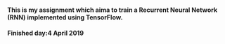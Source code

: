 #### This is my assignment which aima to train a Recurrent Neural Network (RNN) implemented using TensorFlow.
#### Finished day:4 April 2019
